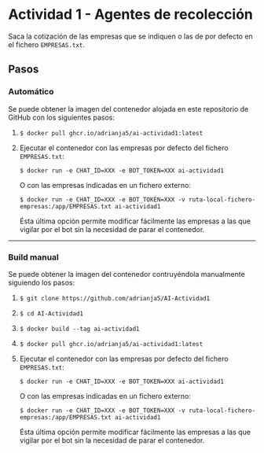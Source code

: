 # Actividad 1 - Agentes de recolección

Saca la cotización de las empresas que se indiquen o las de por defecto en el fichero `EMPRESAS.txt`.

## Pasos

### Automático

Se puede obtener la imagen del contenedor alojada en este repositorio de GitHub con los siguientes pasos:

1.
   ```console
   $ docker pull ghcr.io/adrianja5/ai-actividad1:latest
   ```

2. Ejecutar el contenedor con las empresas por defecto del fichero `EMPRESAS.txt`:
   ```console
   $ docker run -e CHAT_ID=XXX -e BOT_TOKEN=XXX ai-actividad1
   ```
   O con las empresas indicadas en un fichero externo:
   ```console
   $ docker run -e CHAT_ID=XXX -e BOT_TOKEN=XXX -v ruta-local-fichero-empresas:/app/EMPRESAS.txt ai-actividad1
   ```
   Ésta última opción permite modificar fácilmente las empresas a las que vigilar por el bot sin la necesidad de parar el contenedor.

---

### Build manual

Se puede obtener la imagen del contenedor contruyéndola manualmente siguiendo los pasos:

1. 
   ```console
   $ git clone https://github.com/adrianja5/AI-Actividad1
   ```

2.
   ```console
   $ cd AI-Actividad1
   ```

3.
   ```console
   $ docker build --tag ai-actividad1
   ```

4.
   ```console
   $ docker pull ghcr.io/adrianja5/ai-actividad1:latest
   ```

5. Ejecutar el contenedor con las empresas por defecto del fichero `EMPRESAS.txt`:
   ```console
   $ docker run -e CHAT_ID=XXX -e BOT_TOKEN=XXX ai-actividad1
   ```
   O con las empresas indicadas en un fichero externo:
   ```console
   $ docker run -e CHAT_ID=XXX -e BOT_TOKEN=XXX -v ruta-local-fichero-empresas:/app/EMPRESAS.txt ai-actividad1
   ```
   Ésta última opción permite modificar fácilmente las empresas a las que vigilar por el bot sin la necesidad de parar el contenedor.
